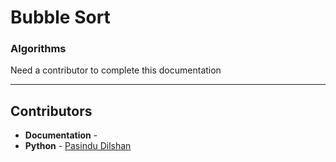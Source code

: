 # Bubble Sort
### Algorithms

Need a contributor to complete this documentation

------------------------------------------------------
## Contributors

- **Documentation** - 
- **Python** - [Pasindu Dilshan](https://github.com/PasinduD95)
